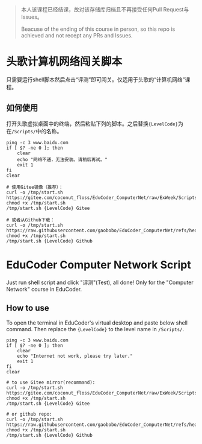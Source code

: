 > 本人该课程已经结课，故对该存储库归档且不再接受任何Pull Request与Issues。
> 
> Beacuse of the ending of this course in person, so this repo is achieved and not recept any PRs and Issues.
> 

# 头歌计算机网络闯关脚本

只需要运行shell脚本然后点击“评测”即可闯关。仅适用于头歌的“计算机网络”课程。

## 如何使用

打开头歌虚拟桌面中的终端，然后粘贴下列的脚本。之后替换`{LevelCode}`为在`/Scripts/`中的名称。

```shell
ping -c 3 www.baidu.com
if [ $? -ne 0 ]; then
    clear
    echo "网络不通，无法安装。请稍后再试。"
    exit 1
fi
clear

# 使用Gitee镜像（推荐）：
curl -o /tmp/start.sh https://gitee.com/coconut_floss/EduCoder_ComputerNet/raw/ExWeek/Scripts/start.sh
chmod +x /tmp/start.sh
/tmp/start.sh {LevelCode} Gitee

# 或者从Github下载：
curl -o /tmp/start.sh https://raw.githubusercontent.com/gaobobo/EduCoder_ComputerNet/refs/heads/ExWeek/Scripts/start.sh
chmod +x /tmp/start.sh
/tmp/start.sh {LevelCode} Github
```


# EduCoder Computer Network Script

Just run shell script and click "评测"(Test), all done! Only for the "Computer Network" course in EduCoder.

## How to use

To open the terminal in EduCoder's virtual desktop and paste below shell command. Then replace the `{LevelCode}` to the level name in `/Scripts/`.

```shell
ping -c 3 www.baidu.com
if [ $? -ne 0 ]; then
    clear
    echo "Internet not work, please try later."
    exit 1
fi
clear

# to use Gitee mirror(recommand): 
curl -o /tmp/start.sh https://gitee.com/coconut_floss/EduCoder_ComputerNet/raw/ExWeek/Scripts/start.sh
chmod +x /tmp/start.sh
/tmp/start.sh {LevelCode} Gitee

# or github repo:
curl -o /tmp/start.sh https://raw.githubusercontent.com/gaobobo/EduCoder_ComputerNet/refs/heads/ExWeek/Scripts/start.sh
chmod +x /tmp/start.sh
/tmp/start.sh {LevelCode} Github
```